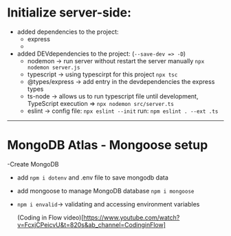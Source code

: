 # Initialize server-side:

- added dependencies to the project:
  - express
  -
- added DEVdependencies to the project: (`--save-dev => -D`)
  - nodemon -> run server without restart the server manually `npx nodemon server.js`
  - typescript -> using typescirpt for this project `npx tsc`
  - @types/express -> add entry in the devdependencies the express types
  - ts-node -> allows us to run typescript file until development, TypeScript execution => `npx nodemon src/server.ts`
  - eslint -> config file: `npx eslint --init` run: `npm eslint . --ext .ts`

---

# MongoDB Atlas - Mongoose setup

-Create MongoDB

- add `npm i dotenv` and .env file to save mongodb data
- add mongoose to manage MongoDB database `npm i mongoose`
- `npm i envalid`-> validating and accessing environment variables

  (Coding in Flow video)[https://www.youtube.com/watch?v=FcxjCPeicvU&t=820s&ab_channel=CodinginFlow]

